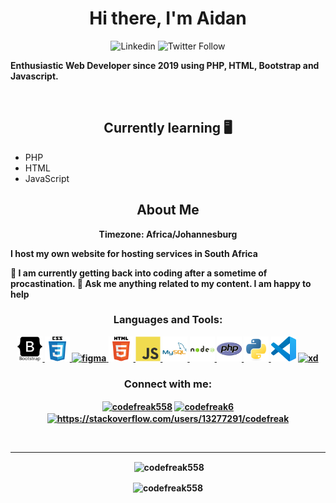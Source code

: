 <h1 align="center"><b>Hi there, I'm Aidan</b></h1>

<p align="center">
<img alt="Linkedin" src="https://img.shields.io/badge/LinkedIn-blue?style=for-the-badge&logo=linkedin&link=https://www.linkedin.com/in/aidan-taylor">
<img alt="Twitter Follow" src="https://img.shields.io/twitter/follow/codefreak6?label=Twitter&logo=Twitter&style=for-the-badge">
</p>

<p><b>Enthusiastic Web Developer since 2019 using PHP, HTML, Bootstrap and Javascript.</b></p>
<br />

<h2 align="center">Currently learning 🖥️</h2>

- PHP
- HTML
- JavaScript


<h2 align="center">About Me</h2>
<p align="center"><b>Timezone: Africa/Johannesburg<b/></p>

I host my own website for hosting services in South Africa

💪 I am currently getting back into coding after a sometime of procastination.
💬 Ask me anything related to my content. I am happy to help

<h3 align="center">Languages and Tools:</h3>
<p align="center"> <a href="https://getbootstrap.com" target="_blank"> <img src="https://raw.githubusercontent.com/devicons/devicon/master/icons/bootstrap/bootstrap-plain-wordmark.svg" alt="bootstrap" width="40" height="40"/> </a> <a href="https://www.w3schools.com/css/" target="_blank"> <img src="https://raw.githubusercontent.com/devicons/devicon/master/icons/css3/css3-original-wordmark.svg" alt="css3" width="40" height="40"/> </a> <a href="https://www.figma.com/" target="_blank"> <img src="https://www.vectorlogo.zone/logos/figma/figma-icon.svg" alt="figma" width="40" height="40"/> </a> <a href="https://www.w3.org/html/" target="_blank"> <img src="https://raw.githubusercontent.com/devicons/devicon/master/icons/html5/html5-original-wordmark.svg" alt="html5" width="40" height="40"/> </a> <a href="https://developer.mozilla.org/en-US/docs/Web/JavaScript" target="_blank"> <img src="https://raw.githubusercontent.com/devicons/devicon/master/icons/javascript/javascript-original.svg" alt="javascript" width="40" height="40"/> </a> <a href="https://www.mysql.com/" target="_blank"> <img src="https://raw.githubusercontent.com/devicons/devicon/master/icons/mysql/mysql-original-wordmark.svg" alt="mysql" width="40" height="40"/> </a> <a href="https://nodejs.org" target="_blank"> <img src="https://raw.githubusercontent.com/devicons/devicon/master/icons/nodejs/nodejs-original-wordmark.svg" alt="nodejs" width="40" height="40"/> </a> <a href="https://www.php.net" target="_blank"> <img src="https://raw.githubusercontent.com/devicons/devicon/master/icons/php/php-original.svg" alt="php" width="40" height="40"/> </a> <a href="https://www.python.org" target="_blank"> <img src="https://raw.githubusercontent.com/devicons/devicon/master/icons/python/python-original.svg" alt="python" width="40" height="40"/> </a> <img alt="Visual Studio Code" width="40px" src="https://raw.githubusercontent.com/github/explore/80688e429a7d4ef2fca1e82350fe8e3517d3494d/topics/visual-studio-code/visual-studio-code.png" /> <a href="https://www.adobe.com/products/xd.html" target="_blank"> <img src="https://cdn.worldvectorlogo.com/logos/adobe-xd.svg" alt="xd" width="40" height="40"/> </a> </p>

<h3 align="center">Connect with me:</h3>

<p align="center">
<a href="https://dev.to/codefreak558" target="blank"><img align="center" src="https://cdn.jsdelivr.net/npm/simple-icons@3.0.1/icons/dev-dot-to.svg" alt="codefreak558" height="30" width="40" /></a>
<a href="https://twitter.com/codefreak6" target="blank"><img align="center" src="https://raw.githubusercontent.com/rahuldkjain/github-profile-readme-generator/master/src/images/icons/Social/twitter.svg" alt="codefreak6" height="30" width="40" /></a>
<a href="https://stackoverflow.com/users/13277291/codefreak" target="blank"><img align="center" src="https://raw.githubusercontent.com/rahuldkjain/github-profile-readme-generator/master/src/images/icons/Social/stack-overflow.svg" alt="https://stackoverflow.com/users/13277291/codefreak" height="30" width="40" /></a>
</p>



<br />

-------------


<p align="center">&nbsp;<img align="center" src="https://github-readme-stats.vercel.app/api?username=codefreak558&show_icons=true&theme=dracula&locale=en" alt="codefreak558" /></p>

<p align="center"><img align="center" src="https://github-readme-stats.vercel.app/api/top-langs?username=codefreak558&show_icons=true&theme=dracula&locale=en&layout=compact" alt="codefreak558" /></p>
